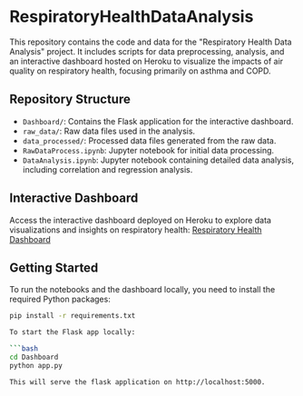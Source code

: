 # RespiratoryHealthDataAnalysis

This repository contains the code and data for the "Respiratory Health Data Analysis" project. It includes scripts for data preprocessing, analysis, and an interactive dashboard hosted on Heroku to visualize the impacts of air quality on respiratory health, focusing primarily on asthma and COPD.

## Repository Structure

- `Dashboard/`: Contains the Flask application for the interactive dashboard.
- `raw_data/`: Raw data files used in the analysis.
- `data_processed/`: Processed data files generated from the raw data.
- `RawDataProcess.ipynb`: Jupyter notebook for initial data processing.
- `DataAnalysis.ipynb`: Jupyter notebook containing detailed data analysis, including correlation and regression analysis.

## Interactive Dashboard

Access the interactive dashboard deployed on Heroku to explore data visualizations and insights on respiratory health:
[Respiratory Health Dashboard](https://respiratoryhealthdashboard-95c9232b21db.herokuapp.com/)

## Getting Started

To run the notebooks and the dashboard locally, you need to install the required Python packages:

```bash
pip install -r requirements.txt

To start the Flask app locally:

```bash
cd Dashboard
python app.py

This will serve the flask application on http://localhost:5000.


